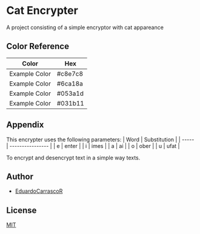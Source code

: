 
# Cat Encrypter

A project consisting of a simple encryptor with cat appareance

## Color Reference

| Color         | Hex     |
| ------------- | ------- |
| Example Color | #c8e7c8 |
| Example Color | #6ca18a |
| Example Color | #053a1d |
| Example Color | #031b11 |


## Appendix

This encrypter uses the following parameters: 
| Word  | Substitution     |
| ----- | ---------------- |
|   e   |      enter       |
|   i   |      imes        |
|   a   |      ai          |
|   o   |      ober        |
|   u   |      ufat        |

To encrypt and desencrypt text in a simple way texts.

## Author

- [EduardoCarrascoR](https://github.com/EduardoCarrascoR)


## License

[MIT](https://choosealicense.com/licenses/mit/)


